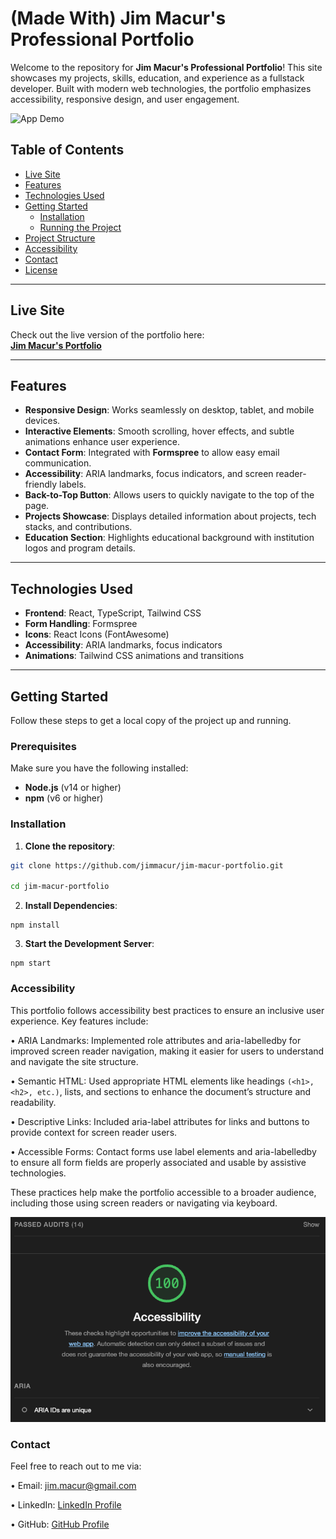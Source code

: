 # (Made With) Jim Macur's Professional Portfolio

Welcome to the repository for **Jim Macur's Professional Portfolio**! This site showcases my projects, skills, education, and experience as a fullstack developer. Built with modern web technologies, the portfolio emphasizes accessibility, responsive design, and user engagement.

![App Demo](./public/assets/jim-macur-portfolio.gif)

## Table of Contents

- [Live Site](#live-site)
- [Features](#features)
- [Technologies Used](#technologies-used)
- [Getting Started](#getting-started)
  - [Installation](#installation)
  - [Running the Project](#running-the-project)
- [Project Structure](#project-structure)
- [Accessibility](#accessibility)
- [Contact](#contact)
- [License](#license)

---

## Live Site

Check out the live version of the portfolio here:  
[**Jim Macur's Portfolio**](https://jim-macur-portfolio.vercel.app/)

---

## Features

- **Responsive Design**: Works seamlessly on desktop, tablet, and mobile devices.
- **Interactive Elements**: Smooth scrolling, hover effects, and subtle animations enhance user experience.
- **Contact Form**: Integrated with **Formspree** to allow easy email communication.
- **Accessibility**: ARIA landmarks, focus indicators, and screen reader-friendly labels.
- **Back-to-Top Button**: Allows users to quickly navigate to the top of the page.
- **Projects Showcase**: Displays detailed information about projects, tech stacks, and contributions.
- **Education Section**: Highlights educational background with institution logos and program details.

---

## Technologies Used

- **Frontend**: React, TypeScript, Tailwind CSS
- **Form Handling**: Formspree
- **Icons**: React Icons (FontAwesome)
- **Accessibility**: ARIA landmarks, focus indicators
- **Animations**: Tailwind CSS animations and transitions

---

## Getting Started

Follow these steps to get a local copy of the project up and running.

### Prerequisites

Make sure you have the following installed:

- **Node.js** (v14 or higher)
- **npm** (v6 or higher)

### Installation

1. **Clone the repository**:

  ```bash
  git clone https://github.com/jimmacur/jim-macur-portfolio.git

  cd jim-macur-portfolio
  ```
2. **Install Dependencies**:

  ```
  npm install
  ```

3. **Start the Development Server**:

```
npm start
```

### Accessibility 

This portfolio follows accessibility best practices to ensure an inclusive user experience. Key features include:

•	ARIA Landmarks: Implemented role attributes and aria-labelledby for improved screen reader navigation, making it easier for users to understand and navigate the site structure.

•	Semantic HTML: Used appropriate HTML elements like headings `(<h1>, <h2>, etc.)`, lists, and sections to enhance the document’s structure and readability.

•	Descriptive Links: Included aria-label attributes for links and buttons to provide context for screen reader users.

•	Accessible Forms: Contact forms use label elements and aria-labelledby to ensure all form fields are properly associated and usable by assistive technologies.

These practices help make the portfolio accessible to a broader audience, including those using screen readers or navigating via keyboard.

![accessibility](./public/assets/accessibility.png)

### Contact

Feel free to reach out to me via:

•	Email: jim.macur@gmail.com

•	LinkedIn: [LinkedIn Profile](https://www.linkedin.com/in/jimmacur/)

•	GitHub: [GitHub Profile](https://github.com/jimmacur)
